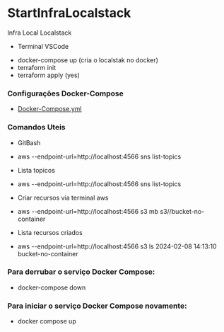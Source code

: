 # StartInfraLocalstack
Infra Local Localstack

* Terminal VSCode
- docker-compose up (cria o localstak no docker)
- terraform init
- terraform apply (yes)

### Configurações Docker-Compose
- [Docker-Compose.yml](https://github.com/localstack/localstack/blob/master/docker-compose.yml)

### Comandos Uteis
* GitBash
- aws --endpoint-url=http://localhost:4566 sns list-topics

* Lista topicos
- aws --endpoint-url=http://localhost:4566 sns list-topics

* Criar recursos via terminal aws
- aws --endpoint-url=http://localhost:4566 s3 mb s3//bucket-no-container

* Lista recursos criados
- aws --endpoint-url=http://localhost:4566 s3 ls
2024-02-08 14:13:10 bucket-no-container

### Para derrubar o serviço Docker Compose:
- docker-compose down

### Para iniciar o serviço Docker Compose novamente:
- docker compose up

